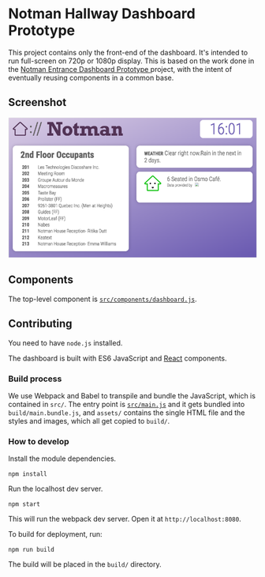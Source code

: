 
# Notman Hallway Dashboard Prototype

This project contains only the front-end of the dashboard. It's intended to run full-screen on 720p or 1080p display. This is based on the work done in the [Notman Entrance Dashboard Prototype ](https://github.com/maison-notman-house/notman-entrance-dashboard) project, with the intent of eventually reusing components in a common base.

## Screenshot

![screenshot](screenshot.png)

## Components

The top-level component is [`src/components/dashboard.js`](src/components/dashboard.js).

## Contributing

You need to have `node.js` installed.

The dashboard is built with ES6 JavaScript and [React](https://facebook.github.io/react/) components.

### Build process

We use Webpack and Babel to transpile and bundle the JavaScript, which is contained in `src/`. The entry point is [`src/main.js`](src/main.js) and it gets bundled into `build/main.bundle.js`, and `assets/` contains the single HTML file and the styles and images, which all get copied to `build/`.

### How to develop

Install the module dependencies.
```
npm install
```

Run the localhost dev server.
```
npm start
```

This will run the webpack dev server. Open it at `http://localhost:8080`.

To build for deployment, run:

```
npm run build
```

The build will be placed in the `build/` directory.
